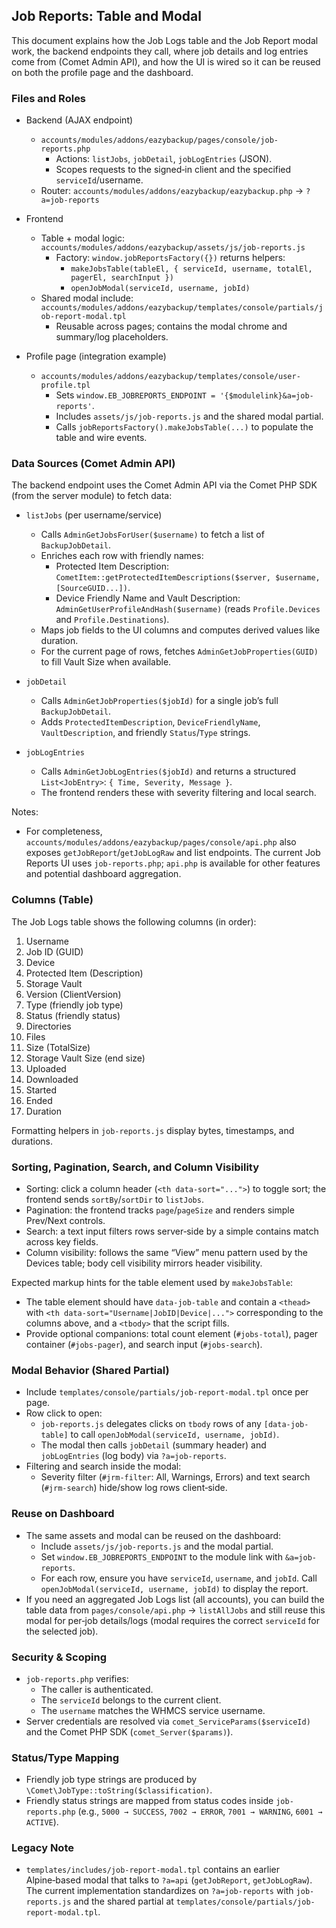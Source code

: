 ## Job Reports: Table and Modal

This document explains how the Job Logs table and the Job Report modal work, the backend endpoints they call, where job details and log entries come from (Comet Admin API), and how the UI is wired so it can be reused on both the profile page and the dashboard.

### Files and Roles
- Backend (AJAX endpoint)
  - `accounts/modules/addons/eazybackup/pages/console/job-reports.php`
    - Actions: `listJobs`, `jobDetail`, `jobLogEntries` (JSON).
    - Scopes requests to the signed‑in client and the specified `serviceId`/username.
  - Router: `accounts/modules/addons/eazybackup/eazybackup.php` → `?a=job-reports`

- Frontend
  - Table + modal logic: `accounts/modules/addons/eazybackup/assets/js/job-reports.js`
    - Factory: `window.jobReportsFactory({})` returns helpers:
      - `makeJobsTable(tableEl, { serviceId, username, totalEl, pagerEl, searchInput })`
      - `openJobModal(serviceId, username, jobId)`
  - Shared modal include: `accounts/modules/addons/eazybackup/templates/console/partials/job-report-modal.tpl`
    - Reusable across pages; contains the modal chrome and summary/log placeholders.

- Profile page (integration example)
  - `accounts/modules/addons/eazybackup/templates/console/user-profile.tpl`
    - Sets `window.EB_JOBREPORTS_ENDPOINT = '{$modulelink}&a=job-reports'`.
    - Includes `assets/js/job-reports.js` and the shared modal partial.
    - Calls `jobReportsFactory().makeJobsTable(...)` to populate the table and wire events.

### Data Sources (Comet Admin API)
The backend endpoint uses the Comet Admin API via the Comet PHP SDK (from the server module) to fetch data:

- `listJobs` (per username/service)
  - Calls `AdminGetJobsForUser($username)` to fetch a list of `BackupJobDetail`.
  - Enriches each row with friendly names:
    - Protected Item Description: `CometItem::getProtectedItemDescriptions($server, $username, [SourceGUID...])`.
    - Device Friendly Name and Vault Description: `AdminGetUserProfileAndHash($username)` (reads `Profile.Devices` and `Profile.Destinations`).
  - Maps job fields to the UI columns and computes derived values like duration.
  - For the current page of rows, fetches `AdminGetJobProperties(GUID)` to fill Vault Size when available.

- `jobDetail`
  - Calls `AdminGetJobProperties($jobId)` for a single job’s full `BackupJobDetail`.
  - Adds `ProtectedItemDescription`, `DeviceFriendlyName`, `VaultDescription`, and friendly `Status`/`Type` strings.

- `jobLogEntries`
  - Calls `AdminGetJobLogEntries($jobId)` and returns a structured `List<JobEntry>`: `{ Time, Severity, Message }`.
  - The frontend renders these with severity filtering and local search.

Notes:
- For completeness, `accounts/modules/addons/eazybackup/pages/console/api.php` also exposes `getJobReport`/`getJobLogRaw` and list endpoints. The current Job Reports UI uses `job-reports.php`; `api.php` is available for other features and potential dashboard aggregation.

### Columns (Table)
The Job Logs table shows the following columns (in order):

1. Username
2. Job ID (GUID)
3. Device
4. Protected Item (Description)
5. Storage Vault
6. Version (ClientVersion)
7. Type (friendly job type)
8. Status (friendly status)
9. Directories
10. Files
11. Size (TotalSize)
12. Storage Vault Size (end size)
13. Uploaded
14. Downloaded
15. Started
16. Ended
17. Duration

Formatting helpers in `job-reports.js` display bytes, timestamps, and durations.

### Sorting, Pagination, Search, and Column Visibility
- Sorting: click a column header (`<th data-sort="...">`) to toggle sort; the frontend sends `sortBy`/`sortDir` to `listJobs`.
- Pagination: the frontend tracks `page`/`pageSize` and renders simple Prev/Next controls.
- Search: a text input filters rows server‑side by a simple contains match across key fields.
- Column visibility: follows the same “View” menu pattern used by the Devices table; body cell visibility mirrors header visibility.

Expected markup hints for the table element used by `makeJobsTable`:
- The table element should have `data-job-table` and contain a `<thead>` with `<th data-sort="Username|JobID|Device|...">` corresponding to the columns above, and a `<tbody>` that the script fills.
- Provide optional companions: total count element (`#jobs-total`), pager container (`#jobs-pager`), and search input (`#jobs-search`).

### Modal Behavior (Shared Partial)
- Include `templates/console/partials/job-report-modal.tpl` once per page.
- Row click to open:
  - `job-reports.js` delegates clicks on `tbody` rows of any `[data-job-table]` to call `openJobModal(serviceId, username, jobId)`.
  - The modal then calls `jobDetail` (summary header) and `jobLogEntries` (log body) via `?a=job-reports`.
- Filtering and search inside the modal:
  - Severity filter (`#jrm-filter`: All, Warnings, Errors) and text search (`#jrm-search`) hide/show log rows client‑side.

### Reuse on Dashboard
- The same assets and modal can be reused on the dashboard:
  - Include `assets/js/job-reports.js` and the modal partial.
  - Set `window.EB_JOBREPORTS_ENDPOINT` to the module link with `&a=job-reports`.
  - For each row, ensure you have `serviceId`, `username`, and `jobId`. Call `openJobModal(serviceId, username, jobId)` to display the report.
- If you need an aggregated Job Logs list (all accounts), you can build the table data from `pages/console/api.php` → `listAllJobs` and still reuse this modal for per‑job details/logs (modal requires the correct `serviceId` for the selected job).

### Security & Scoping
- `job-reports.php` verifies:
  - The caller is authenticated.
  - The `serviceId` belongs to the current client.
  - The `username` matches the WHMCS service username.
- Server credentials are resolved via `comet_ServiceParams($serviceId)` and the Comet PHP SDK (`comet_Server($params)`).

### Status/Type Mapping
- Friendly job type strings are produced by `\Comet\JobType::toString($classification)`.
- Friendly status strings are mapped from status codes inside `job-reports.php` (e.g., `5000 → SUCCESS`, `7002 → ERROR`, `7001 → WARNING`, `6001 → ACTIVE`).

### Legacy Note
- `templates/includes/job-report-modal.tpl` contains an earlier Alpine‑based modal that talks to `?a=api` (`getJobReport`, `getJobLogRaw`). The current implementation standardizes on `?a=job-reports` with `job-reports.js` and the shared partial at `templates/console/partials/job-report-modal.tpl`.


